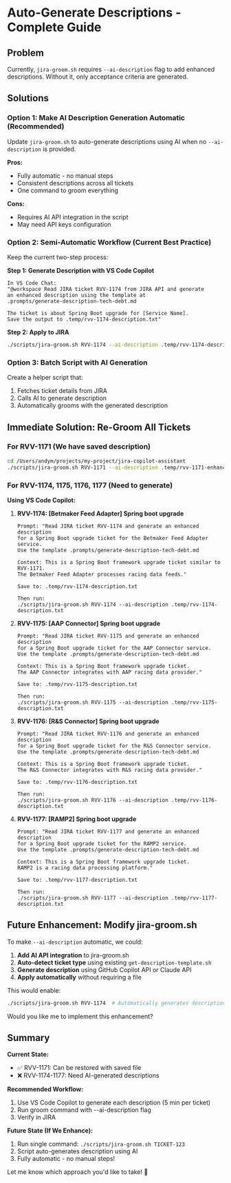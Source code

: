 # Auto-Generate Descriptions - Complete Guide

## Problem

Currently, `jira-groom.sh` requires `--ai-description` flag to add enhanced descriptions. 
Without it, only acceptance criteria are generated.

## Solutions

### Option 1: Make AI Description Generation Automatic (Recommended)

Update `jira-groom.sh` to auto-generate descriptions using AI when no `--ai-description` is provided.

**Pros:**
- Fully automatic - no manual steps
- Consistent descriptions across all tickets
- One command to groom everything

**Cons:**
- Requires AI API integration in the script
- May need API keys configuration

### Option 2: Semi-Automatic Workflow (Current Best Practice)

Keep the current two-step process:

**Step 1: Generate Description with VS Code Copilot**
```
In VS Code Chat:
"@workspace Read JIRA ticket RVV-1174 from JIRA API and generate 
an enhanced description using the template at 
.prompts/generate-description-tech-debt.md

The ticket is about Spring Boot upgrade for [Service Name].
Save the output to .temp/rvv-1174-description.txt"
```

**Step 2: Apply to JIRA**
```bash
./scripts/jira-groom.sh RVV-1174 --ai-description .temp/rvv-1174-description.txt
```

### Option 3: Batch Script with AI Generation

Create a helper script that:
1. Fetches ticket details from JIRA
2. Calls AI to generate description
3. Automatically grooms with the generated description

## Immediate Solution: Re-Groom All Tickets

### For RVV-1171 (We have saved description)

```bash
cd /Users/andym/projects/my-project/jira-copilot-assistant
./scripts/jira-groom.sh RVV-1171 --ai-description .temp/rvv-1171-enhanced-format.txt
```

### For RVV-1174, 1175, 1176, 1177 (Need to generate)

**Using VS Code Copilot:**

1. **RVV-1174: [Betmaker Feed Adapter] Spring boot upgrade**
   ```
   Prompt: "Read JIRA ticket RVV-1174 and generate an enhanced description
   for a Spring Boot upgrade ticket for the Betmaker Feed Adapter service.
   Use the template .prompts/generate-description-tech-debt.md
   
   Context: This is a Spring Boot framework upgrade ticket similar to RVV-1171.
   The Betmaker Feed Adapter processes racing data feeds."
   
   Save to: .temp/rvv-1174-description.txt
   
   Then run:
   ./scripts/jira-groom.sh RVV-1174 --ai-description .temp/rvv-1174-description.txt
   ```

2. **RVV-1175: [AAP Connector] Spring boot upgrade**
   ```
   Prompt: "Read JIRA ticket RVV-1175 and generate an enhanced description
   for a Spring Boot upgrade ticket for the AAP Connector service.
   Use the template .prompts/generate-description-tech-debt.md
   
   Context: This is a Spring Boot framework upgrade ticket.
   The AAP Connector integrates with AAP racing data provider."
   
   Save to: .temp/rvv-1175-description.txt
   
   Then run:
   ./scripts/jira-groom.sh RVV-1175 --ai-description .temp/rvv-1175-description.txt
   ```

3. **RVV-1176: [R&S Connector] Spring boot upgrade**
   ```
   Prompt: "Read JIRA ticket RVV-1176 and generate an enhanced description
   for a Spring Boot upgrade ticket for the R&S Connector service.
   Use the template .prompts/generate-description-tech-debt.md
   
   Context: This is a Spring Boot framework upgrade ticket.
   The R&S Connector integrates with R&S racing data provider."
   
   Save to: .temp/rvv-1176-description.txt
   
   Then run:
   ./scripts/jira-groom.sh RVV-1176 --ai-description .temp/rvv-1176-description.txt
   ```

4. **RVV-1177: [RAMP2] Spring boot upgrade**
   ```
   Prompt: "Read JIRA ticket RVV-1177 and generate an enhanced description
   for a Spring Boot upgrade ticket for the RAMP2 service.
   Use the template .prompts/generate-description-tech-debt.md
   
   Context: This is a Spring Boot framework upgrade ticket.
   RAMP2 is a racing data processing platform."
   
   Save to: .temp/rvv-1177-description.txt
   
   Then run:
   ./scripts/jira-groom.sh RVV-1177 --ai-description .temp/rvv-1177-description.txt
   ```

## Future Enhancement: Modify jira-groom.sh

To make `--ai-description` automatic, we could:

1. **Add AI API integration** to jira-groom.sh
2. **Auto-detect ticket type** using existing `get-description-template.sh`
3. **Generate description** using GitHub Copilot API or Claude API
4. **Apply automatically** without requiring a file

This would enable:
```bash
./scripts/jira-groom.sh RVV-1174  # Automatically generates description!
```

Would you like me to implement this enhancement?

## Summary

**Current State:**
- ✅ RVV-1171: Can be restored with saved file
- ❌ RVV-1174-1177: Need AI-generated descriptions

**Recommended Workflow:**
1. Use VS Code Copilot to generate each description (5 min per ticket)
2. Run groom command with --ai-description flag
3. Verify in JIRA

**Future State (If We Enhance):**
1. Run single command: `./scripts/jira-groom.sh TICKET-123`
2. Script auto-generates description using AI
3. Fully automatic - no manual steps!

Let me know which approach you'd like to take! 🚀
